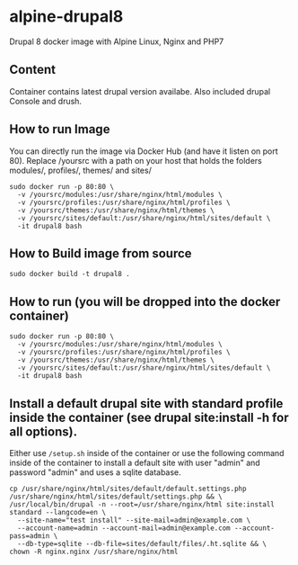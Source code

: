 # alpine-drupal8
Drupal 8 docker image with Alpine Linux, Nginx and PHP7

## Content
Container contains latest drupal version availabe.
Also included drupal Console and drush.

## How to run Image
You can directly run the image via Docker Hub (and have it listen on port 80).
Replace /yoursrc with a path on your host that holds the folders modules/, profiles/, themes/ and sites/
```
sudo docker run -p 80:80 \
  -v /yoursrc/modules:/usr/share/nginx/html/modules \
  -v /yoursrc/profiles:/usr/share/nginx/html/profiles \
  -v /yoursrc/themes:/usr/share/nginx/html/themes \
  -v /yoursrc/sites/default:/usr/share/nginx/html/sites/default \
  -it drupal8 bash
```


## How to Build image from source
```
sudo docker build -t drupal8 .
```

## How to run (you will be dropped into the docker container)
```
sudo docker run -p 80:80 \
  -v /yoursrc/modules:/usr/share/nginx/html/modules \
  -v /yoursrc/profiles:/usr/share/nginx/html/profiles \
  -v /yoursrc/themes:/usr/share/nginx/html/themes \
  -v /yoursrc/sites/default:/usr/share/nginx/html/sites/default \
  -it drupal8 bash
```

## Install a default drupal site with standard profile inside the container (see drupal site:install -h for all options).
Either use ```/setup.sh``` inside of the container or use the following command inside of the container 
to install a default site with user "admin" and password "admin" and uses a sqlite database.
```
cp /usr/share/nginx/html/sites/default/default.settings.php /usr/share/nginx/html/sites/default/settings.php && \
/usr/local/bin/drupal -n --root=/usr/share/nginx/html site:install standard --langcode=en \
  --site-name="test install" --site-mail=admin@example.com \
  --account-name=admin --account-mail=admin@example.com --account-pass=admin \
  --db-type=sqlite --db-file=sites/default/files/.ht.sqlite && \
chown -R nginx.nginx /usr/share/nginx/html
```

